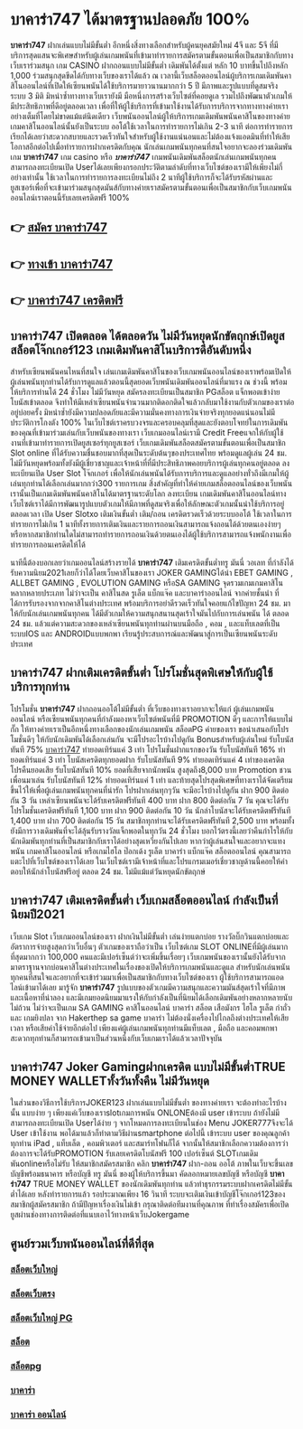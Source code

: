 # บาคาร่า747  ได้มาตรฐานปลอดภัย 100%

**บาคาร่า747** ฝากเล่นแบบไม่มีขั้นต่ำ  อีกหนึ่งสิ่งทางเลือกสำหรับผู้คนยุคสมัยใหม่ 4จี และ 5จี ที่มีบริการสุดแสนจะพิเศษสำหรับผู้เล่นเกมพนันที่เข้ามาทำรายการสมัครตามขั้นตอนเพื่อเป็นสมาชิกกับทางเว็บเราร่วมสนุก เกม CASINO  ฝากถอนแบบไม่มีขั้นต่ำ เดิมพันได้ตั้งแต่ หลัก 10 บาทขึ้นไปถึงหลัก 1,000 ร่วมสนุกสุดขีดได้กับทางเว็บของเราได้แล้ว ณ เวลานี้เว็บสล็อตออนไลน์ผู้บริการเกมเดิมพันคาสิโนออนไลน์ที่เปิดให้เซียนพนันได้ใช้บริการมายาวนานมากกว่า 5 ปี มีภาพและรูปแบบที่ดูสมจริง ระบบ 3 มิติ
มิหนำซ้ำทางทางเว็บเรายังมี มือหนึ่งการสร้างเว็บไซต์ที่คอยดูเล  รวมไปถึงพัฒนาตัวเกมให้มีประสิทธิภาพที่ดีอยู่ตลอดเวลา เพื่อที่ให้ผู้ใช้บริการที่เข้ามาใช้งานได้รับการบริการจากทางทางค่ายเราอย่างเต็มที่โดยไม่ขาดแม้แต่นิดเดียว เว็บพนันออนไลน์ผู้ให้บริการเกมเดิมพันพนันคาสิโนของทางค่ายเกมคาสิโนออนไลน์นั้นยังเป็นระบบ ออโต้ใช้เวลาในการทำรายการไม่เกิน 2-3 นาที ต่อการทำรายการ เรียกได้เลยว่าสะดวกสบายและรวดเร็วทันใจสำหรับผู้ใช้งานแน่นอนและไม่ต้องแจ้งแอดมินที่ทำให้เสียโอกาสอีกต่อไปเมื่อทำรายการฝากเครดิตกับคุณ
นักเล่นเกมพนันทุกคนที่สนใจอยากจะลองร่วมเดิมพันเกม **บาคาร่า747** เกม casino  หรือ ***บาคาร่า747*** เกมพนันเดิมพันสล็อตนักเล่นเกมพนันทุกคนสามารถลงทะเบียนเปิด Userได้เลยเพียงกรอกประวัติตามลำดับที่ทางเว็บไซต์ของเรามีให้เพียงไม่กี่อย่างเท่านั้น ใช้เวลาในการทำรายการลงทะเบียนไม่ถึง 2 นาทีผู้ใช้บริการก็จะได้รับรหัสผ่านและยูสเซอร์เพื่อที่จะเข้ามาร่วมสนุกสุดมันส์กับทางค่ายเราสมัครตามขั้นตอนเพื่อเป็นสมาชิกกับเว็บเกมพนันออนไลน์เราตอนนี้รับเลยเครดิตฟรี 100%

## 👉 [สมัคร บาคาร่า747](https://archa888.com/)
## 👉 [ทางเข้า บาคาร่า747](https://archa888.com/)
## 👉 [บาคาร่า747 เครดิตฟรี](https://archa888.com/)

## บาคาร่า747 เปิดตลอด ได้ตลอดวัน ไม่มีวันหยุดนักขัตฤกษ์เปิดยูส สล็อตโจ๊กเกอร์123 เกมเดิมพันคาสิโนบริการดีอันดับหนึ่ง

สำหรับเซียนพนันคนไหนที่สนใจ เล่นเกมเดิมพันคาสิโนของเว็บเกมพนันออนไลน์ของเราพร้อมเปิดให้ผู้เล่นพนันทุกท่านได้รับการดูแลแล้วตอนนี้สุดยอดเว็บพนันเดิมพันออนไลน์ที่มาแรง ณ ช่วงนี้ พร้อมให้บริการท่านได้ 24 ชั่วโมง ไม่มีวันหยุด สมัครลงทะเบียนเป็นสมาชิก PGสล็อต แจ็กพอตเข้าง่าย โบนัสเข้าตลอด จึงทำให้มีเหล่าเซียนพนันจำนวนมากติดอกติดใจแล้วกลับมาใช้งานกับตัวเกมของเราต่ออยู่บ่อยครั้ง มิหนำซ้ำยังมีความปลอดภัยและมีความมั่นคงทางการเงินจ่ายจริงทุกยอดแน่นอนไม่มีประวัติการโกงตัง 100% ในเว็บไซต์เราครบวงจรและครอบคลุมที่สุดและยังตอบโจทย์ในการเดิมพันของคุณที่เข้ามาร่วมเล่นกับเว็บพนันของทางเรา
เว็บเกมออนไลน์เรามี Credit Freeแจกให้กับผู้ใช้งานที่เข้ามาทำรายการเปิดยูสเซอร์ทุกยูสเซอร์ เว็บเกมเดิมพันสล็อตสมัครตามขั้นตอนเพื่อเป็นสมาชิก Slot online ที่ได้รับความชื่นชอบมากที่สุดเป็นระดับต้นๆของประเทศไทย พร้อมดูแลผู้เล่น 24 ชม. ไม่มีวันหยุดพร้อมทั้งยังมีผู้เชี่ยวชาญและเจ้าหน้าที่ที่มีประสิทธิภาพคอยบริการผู้เล่นทุกคนอยู่ตลอด ลงทะเบียนเปิด User Slot โจ๊กเกอร์ เพื่อให้นักเล่นพนันได้รับการบริการและดูแลอย่างทั่วถึงมีเกมให้ผู้เล่นทุกท่านได้เลือกเล่นมากกว่า300 รายการเกม
สิ่งสำคัญที่ทำให้ค่ายเกมสล็อตออนไลน์ของเว็บพนันเรานั้นเป็นเกมเดิมพันพนันคาสิโนได้มาตรฐานระดับโลก ลงทะเบียน  เกมเดิมพันคาสิโนออนไลน์ทางเว็บไซต์เราได้มีการพัฒนารูปแบบตัวเกมให้มีภาพที่ดูสมจริงเพื่อให้ลักษณะตัวเกมนั้นน่าใช้บริการอยู่ตลอดเวลา เปิด User Slotxo เติมเงินขั้นต่ำ เติม/ถอน เครดิตรวดเร็วด้วยระบบออโต้ ใช้เวลาในการทำรายการไม่เกิน 1 นาทีทั้งรายการเติมเงินและรายการถอนเงินสามารถแจ้งถอนได้ด้วยตนเองง่ายๆ หรือหากสมาชิกท่านใดไม่สามารถทำรายการถอนเงินด้วยตนเองได้ผู้ใช้บริการสามารถแจ้งพนักงานเพื่อทำรายการถอนเครดิตให้ได้

นาทีนี้ต้องบอกเลยว่าเกมออนไลน์สร้างรายได้ **บาคาร่า747** เติมเครดิตขั้นต่ำทรู มันนี่ วอเลท ที่กำลังได้รับความนิยม2021เลยก็ว่าได้โดยเว็บคาสิโนของเรา JOKER GAMINGได้นำ EBET GAMING , ALLBET GAMING , EVOLUTION GAMING หรือSA GAMING จุดรวมเกมเกมคาสิโนหลากหลายประเภท ไม่ว่าจะเป็น คาสิโนสด รูเล็ต แบ็กแจ๊ค และบาคาร่าออนไลน์ จากค่ายชั้นนำ ที่ได้การรับรองจากจากคาสิโนต่างประเทศ พร้อมบริการอย่าดีรวดเร็วทันใจคอยแก้ไขปัญหา 24 ชม. มาให้กับนักเล่นเกมพนันทุกคน ได้มีตัวเกมให้ความสนุกสนานสุดเร้าใจมันไปกับการเล่นพนัน ได้ ตลอด 24 ชม. แล้วแต่ความสะดวกของเหล่าเซียนพนันทุกท่านผ่านบนมือถือ , คอม , และแท็บเลตที่เป็นระบบIOS และ ANDROIDแบบพกพา เรียนรู้ประสบการณ์และพัฒนาสู่การเป็นเซียนพนันระดับประเทศ

## บาคาร่า747 ฝากเติมเครดิตขั้นต่ำ โปรโมชั่นสุดพิเศษให้กับผู้ใช้บริการทุกท่าน

โปรโมชั่น **บาคาร่า747** ฝากถอนออโต้ไม่มีขั้นต่ำ ที่เว็บของทางเราอยากจะให้แก่  ผู้เล่นเกมพนันออนไลน์ หรือเซียนพนันทุกคนที่กำลังมองหาเว็บไซต์พนันที่มี  PROMOTION ดีๆ และการให้แบบไม่กั๊ก ให้ทางค่ายเราเป็นอีกหนึ่งทางเลือกของนักเล่นเกมพนัน สล็อตPG ค่ายของเรา ขอนำเสนอกับโปรโมชั่นดีๆ ให้กับนักเดิมพันได้เลือกเล่นกัน จะมีโปรอะไรบ้างไปดูกัน
Bonusสำหรับผู้เล่นใหม่ รับโบนัสทันที 75% [บาคาร่า747](https://archa888.com/) ทำยอดเทิร์นแค่ 3 เท่า
โปรโมชั่นฝากแรกของวัน รับโบนัสทันที 16% ทำยอดเทิร์นแค่ 3 เท่า
โบนัสเครดิตทุกยอดฝาก รับโบนัสทันที 9% ทำยอดเทิร์นแค่ 4 เท่าของเครดิต
โปรคืนยอดเสีย รับโบนัสทันที 10% ยอดที่เสียจากนักพนัน สูงสุดถึง8,000 บาท
 Promotion ชวนเพื่อนมาเล่น รับโบนัสทันที 12% ทำยอดเทิร์นแค่ 1 เท่า
และท้ายสุดโปรสุดพิเศษที่ทางเราได้จัดเตรียมขึ้นไว้ให้เพื่อผู้เล่นเกมพนันทุกคนที่น่ารัก โปรฝากเล่นทุกๆวัน จะมีอะไรบ้างไปดูกัน
ฝาก 900 ติดต่อกัน 3 วัน เหล่าเซียนพนันจะได้รับเครดิตฟรีทันที 400 บาท
ฝาก 800 ติดต่อกัน 7 วัน คุณจะได้รับโปรโมชั่นเครดิตฟรีทันที 1,100 บาท
ฝาก 900 ติดต่อกัน 10 วัน นักล่าโบนัสจะได้รับเครดิตฟรีทันที 1,400 บาท
ฝาก 700 ติดต่อกัน 15 วัน สมาชิกทุกท่านจะได้รับเครดิตฟรีทันที 2,500 บาท
พร้อมทั้งยังมีการวางเดิมพันที่จะได้ลุ้นรับรางวัลแจ็กพอตในทุกวัน 24 ชั่วโมง บอกไว้ตรงนี้เลยว่าคืนกำไรให้กับนักเดิมพันทุกท่านที่เป็นสมาชิกกับเราได้อย่างสุดเหวี่ยงกันไปเลย หากว่าผู้เล่นสนใจและอยากจะแทงพนัน เกมคาสิโนออนไลน์ หรือเกมไฮโล ป๊อกเด้ง รูเล็ต บาคาร่า แบ็กแจ๊ค สล็อตออนไลน์ คุณสามารถแตะไปที่เว็บไซต์ของเราได้เลย ในเว็บไซต์เรามีเจ้าหน้าที่และโปรแกรมเมอร์เชี่ยวชาญด้านนี้คอยให้คำตอบให้นักล่าโบนัสฟรีอยู่ ตลอด 24 ชม. ไม่มีแม้แต่วันหยุดนักขัตฤกษ์

## บาคาร่า747 เติมเครดิตขั้นต่ำ  เว็บเกมสล็อตออนไลน์ กำลังเป็นที่นิยมปี2021

เว็บเกม Slot เว็บเกมออนไลน์ของเรา ฝากเงินไม่มีขั้นต่ำ เล่นง่ายแตกบ่อย รางวัลบิ๊กวินแตกบ่อยและอัตราการจ่ายสูงสุดกว่าเว็บอื่นๆ ตัวเกมของเราถือว่าเป็น เว็บไซต์เกม SLOT ONLINEที่มีผู้เล่นมากที่สุดมากกว่า 100,000 คนและมีเปอร์เซ็นต์ว่าจะเพิ่มขึ้นเรื่อยๆ เว็บเกมพนันของเรานั้นยังได้รับจากมาตราฐานจากบ่อนคาสิโนต่างประเทศในเรื่องของเปิดให้บริการเกมพนันและดูแล สำหรับนักเล่นพนันทุกคนที่สนใจและอยากที่จะเข้าร่วมมาเพื่อเป็นสมาชิกกับทางเว็บไซต์ของเรา ผู้ใช้บริการสามารถแอดไลน์เข้ามาได้เลย
	มารู้จัก **บาคาร่า747** รูปแบบของตัวเกมมีความสนุกและความมันส์สุดเร้าใจที่มีภาพและเนื้อหาที่น่าลอง และมีเกมยอดนิยมมาแรงให้กับกำลังเป็นที่นิยมได้เลือกเดิมพันอย่างหลากหลายนับไม่ถ้วน  ไม่ว่าจะเป็นเกม SA GAMING คาสิโนออนไลน์ บาคาร่า สล็อต เสือมังกร ไฮโล รูเล็ต กำถั่ว และ เกมยิงปลา จาก Hakerthep sa game บาคาร่า ไม่ต้องนั่งเครื่องไปไกลถึงต่างประเทศให้เสียเวลา หรือเสียค่าใช้จ่ายอีกต่อไป เพียงแค่ผู้เล่นเกมพนันทุกท่านมีแท็บเลต , มือถือ และคอมพกพาสะดวกทุกท่านก็สามารถเข้ามาเป็นส่วนหนึ่งกับเว็บเกมเราได้แล้วเวลาปัจจุบัน

## บาคาร่า747 Joker Gamingฝากเครดิต แบบไม่มีขั้นต่ำTRUE MONEY WALLETทั้งวันทั้งคืน ไม่มีวันหยุด

ในส่วนของวิธีการใช้บริการJOKER123 ฝากเล่นแบบไม่มีขั้นต่ำ ของทางค่ายเรา จะต้องทำอะไรบ้างนั้น แบบง่าย ๆ เพียงแค่เว็บของเราslotเกมการพนัน ONLONEต้องมี user เข้าระบบ ถ้ายังไม่มีสามารถลงทะเบียนเปิด Userได้ง่าย ๆ จากโหมดการลงทะเบียนในช่อง Menu JOKER777จึงจะได้ User เข้าใช้งาน พอได้มาแล้วก็ทำตามวิธีผ่านsmartphone ต่อไปนี้
เข้าระบบ user  ของคุณลูกค้าทุกท่าน iPad , แท็บเล็ต , คอมพิวเตอร์ และสมาร์ทโฟนก็ได้
จากนั้นให้สมาชิกเลือกความต้องการว่า ต้องการจะได้รับPROMOTION รับเลยเครดิตโบนัสฟรี 100 เปอร์เซ็นต์  SLOTเกมเดิมพันonlineหรือไม่รับ
ให้สมาชิกสมัครสมาชิก คลิก **บาคาร่า747** ฝาก-ถอน ออโต้ ภาพในเว็บจะขึ้นเลขบัญชีพร้อมธนาคาร หรือบัญชี ทรู มันนี่ ของผู้ให้บริการขึ้นมา
คัดลอกหมายเลขบัญชี หรือบัญชี **บาคาร่า747** TRUE MONEY WALLET ของนักเดิมพันทุกท่าน แล้วทำธุรกรรมระบบฝากเครดิตไม่มีขั้นต่ำได้เลย
หลังทำรายการแล้ว รอประมาณเพียง 16 วินาที ระบบจะเติมเงินเข้าบัญชีโจ๊กเกอร์123ของสมาชิกผู้สมัครสมาชิก
ถ้ามีปัญหาเรื่องเงินไม่เข้า กรุณาติดต่อทีมงานที่คุณภาพ ที่ทำเรื่องสมัครเพื่อเปิดยูสผ่านช่องทางการติดต่อที่แนบเอาไว้ทางหน้าเว็บJokergame

## ศูนย์รวมเว็บพนันออนไลน์ที่ดีที่สุด

### [สล็อตเว็บใหญ่](https://archa888.com/)
### [สล็อตเว็บตรง](https://slot168boy.com/)
### [สล็อตเว็บใหญ่ PG](https://archa888.com/)
### [สล็อต](https://atom.io/themes/%E0%B8%AA%E0%B8%A5%E0%B9%87%E0%B8%AD%E0%B8%95%E3%80%90%E0%B9%80%E0%B8%A7%E0%B9%87%E0%B8%9A%20%E0%B8%AA%E0%B8%A5%E0%B9%87%E0%B8%AD%E0%B8%95%20%E0%B8%AD%E0%B8%AD%E0%B8%99%E0%B9%84%E0%B8%A5%E0%B8%99%E0%B9%8C%20%E0%B8%AD%E0%B8%B1%E0%B8%99%E0%B8%94%E0%B8%B1%E0%B8%9A%201%E3%80%91)
### [สล็อตpg](https://atom.io/themes/%E0%B8%AA%E0%B8%A5%E0%B9%87%E0%B8%AD%E0%B8%95pg%E3%80%90pg%20slot%201%20%E0%B8%9A%E0%B8%B2%E0%B8%97%E3%80%91)
### [บาคาร่า](https://atom.io/themes/%E0%B8%9A%E0%B8%B2%E0%B8%84%E0%B8%B2%E0%B8%A3%E0%B9%88%E0%B8%B2%E3%80%90%E0%B8%82%E0%B8%B1%E0%B9%89%E0%B8%99%E0%B8%95%E0%B9%88%E0%B8%B3%201%20%E0%B8%9A%E0%B8%B2%E0%B8%97%E3%80%91)
### [บาคาร่า ออนไลน์](https://atom.io/themes/%E0%B8%9A%E0%B8%B2%E0%B8%84%E0%B8%B2%E0%B8%A3%E0%B9%88%E0%B8%B2%20%E0%B8%AD%E0%B8%AD%E0%B8%99%E0%B9%84%E0%B8%A5%E0%B8%99%E0%B9%8C%E3%80%90%E0%B9%80%E0%B8%A7%E0%B9%87%E0%B8%9A%20%E0%B8%AA%E0%B8%A5%E0%B9%87%E0%B8%AD%E0%B8%95%20%E0%B8%AD%E0%B8%AD%E0%B8%99%E0%B9%84%E0%B8%A5%E0%B8%99%E0%B9%8C%20%E0%B8%AD%E0%B8%B1%E0%B8%99%E0%B8%94%E0%B8%B1%E0%B8%9A%201%E3%80%91)
